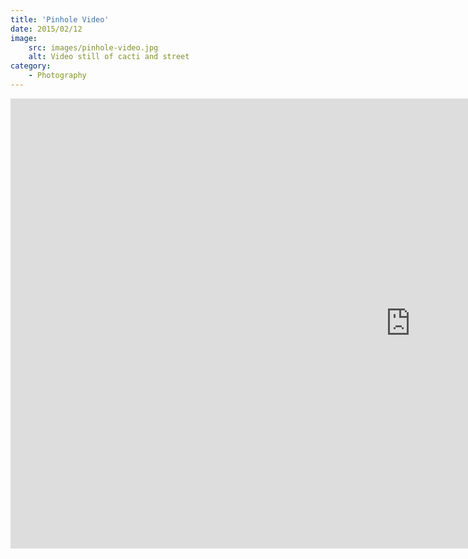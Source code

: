 ```yaml
---
title: 'Pinhole Video'
date: 2015/02/12
image:
    src: images/pinhole-video.jpg
    alt: Video still of cacti and street
category:
    - Photography
---
```


<div class="video-container">
<iframe width="1280" height="720" src="https://www.youtube.com/embed/doJFZ_XA444" frameborder="0" allow="accelerometer; autoplay; encrypted-media; gyroscope; picture-in-picture" allowfullscreen></iframe>
</div>
